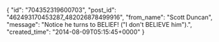  {
   "id": "704352319600703",
   "post_id": "462493170453287_482026878499916",
   "from_name": "Scott Duncan",
   "message": "Notice he turns to BELIEF! (\"I don't BELIEVE him\").",
   "created_time": "2014-08-09T05:15:45+0000"
 }
